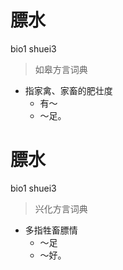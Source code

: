 # 膘水
bio1 shuei3
> 如皋方言词典
- 指家禽、家畜的肥壮度
  - 有～
  - ～足。

# 膘水
bio1 shuei3
> 兴化方言词典
- 多指牲畜膘情
  - ～足
  - ～好。
